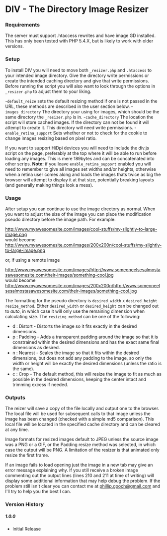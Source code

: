 # DIV - The Directory Image Resizer

### Requirements
The server must support .htaccess rewrites and have image GD installed. This has only been tested with PHP 5.4.X, but is likely to work with older versions.

### Setup
To install DIV you will need to move both `_resizer.php` and `.htaccess` to your intended image directory. Give the directory write permissions or create the intended caching directory and give that write permissions. Before running the script you will also want to look through the options in `_resizer.php` to adjust them to your liking. 

-`default_reize` sets the default resizing method if one is not passed in the URL, these methods are described in the user section below. 
-`images_directory` The directory your using for images, which should be the same directory the `_resizer.php` is in.
-`cache_directory` The location the script will store cached images. If the directory can not be found it will attempt to create it. This directory will need write permissions.
-`enable_retina_support` Sets whether or not to check for the cookie to change images resizing based on pixel ratio.

If you want to support HiDpi devices you will need to include the div.js script on the page, preferably at the top where it will be able to run before loading any images. This is mere 189bytes and can be concatenated into other scrips. **Note:** if you leave `enable_retina_support` enabled you will need to remember to give all images set widths and/or heights, otherwise when a retina user comes along and loads the images thats twice as big the browser will attempt to display it at that size, potentially breaking layouts (and generally making things look a mess).

### Usage
After setup you can continue to use the image directory as normal. When you want to adjust the size of the image you can place the modification pseudo directory before the image path. For example:

http://www.myawesomesite.com/images/cool-stuffs/my-slightly-to-large-image.png  
would become  
http://www.myawesomesite.com/images/200x200n/cool-stuffs/my-slightly-to-large-image.png

or, if using a remote image

http://www.myawesomesite.com/images/http://www.someoneelsesalmostasawesomesite.com/their-images/something-cool.jpg  
would become  
http://www.myawesomesite.com/images/200x200n/http://www.someoneelsesalmostasawesomesite.com/their-images/something-cool.jpg

The formatting for the pseudo directory is `desired_width` x `desired_height` `resize_method`. Either `desired_width` or `desired_height` can be changed out to _auto_, in which case it will only use the remaining dimension when calculating size. The `resizing_method` can be one of the following:

- d : Distort - Distorts the image so it fits exactly in the desired dimensions.
- p : Padding - Adds a transparent padding around the image so that it is constrained within the desired dimensions and has the exact same final dimensions as desired.
- n : Nearest - Scales the image so that it fits within the desired dimensions, but does not add any padding to the image, so only the width or height will be exactly the desired dimensions (unless the ratio is the same).
- c : Crop - The default method, this will resize the image to fit as much as possible in the desired dimensions, keeping the center intact and trimming excess if needed.

### Outputs
The reizer will save a copy of the file locally and output one to the browser. The local file will be used for subsequent calls to that image unless the image has been changed (checked with a simple md5 comparison). This local file will be located in the specified cache directory and can be cleared at any time.

Image formats for resized images default to JPEG unless the source image was a PNG or a GIF, or the Padding resize method was selected, in which case the output will be PNG. A limitation of the resizer is that animated only resize the first frame.

If an image fails to load opening just the image in a new tab may give an error message explaining why. If you still receive a broken image commenting out the output lines (lines 210 and 211 at time of writing) will display some additional information that may help debug the problem. If the problem still isn't clear you can contact me at [phillip.gooch@gmail.com](phillip.gooch@gmail.com) and I'll try to help you the best I can.

### Version History
##### 1.0.0
- Initial Release

